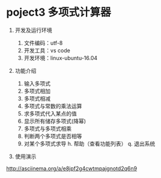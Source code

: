 # poject3 多项式计算器

1. 开发及运行环境
    1. 文件编码：utf-8
    2. 开发工具：vs code
    3. 开发环境：linux-ubuntu-16.04
2. 功能介绍
    1. 输入多项式
    2. 多项式相加
    3. 多项式相减
    4. 多项式与常数的乘法运算
    5. 求多项式代入某点的值
    6. 显示所有储存多项式(降幂)
    7. 多项式与多项式相乘
    8. 判断两个多项式是否相等
    9. 对某个多项式求导
    h. 帮助（查看功能列表）
    q. 退出系统

3. 使用演示

http://asciinema.org/a/e8jpf2g4cwtmpajgnotd2q6n9
